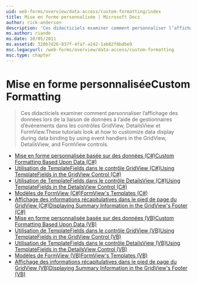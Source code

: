 ```yaml
---
uid: web-forms/overview/data-access/custom-formatting/index
title: Mise en forme personnalisée | Microsoft Docs
author: rick-anderson
description: 'Ces didacticiels examiner comment personnaliser l’affichage des données lors de la liaison de données à l’aide de gestionnaires d’événements dans les contrôles GridView, DetailsView et FormView.'
ms.author: riande
ms.date: 10/05/2011
ms.assetid: 320b7d26-837f-4fa7-a242-1ab82f8bdbe9
msc.legacyurl: /web-forms/overview/data-access/custom-formatting
msc.type: chapter
---
```

<a name="custom-formatting"></a><span data-ttu-id="0216d-103">Mise en forme personnalisée</span><span class="sxs-lookup"><span data-stu-id="0216d-103">Custom Formatting</span></span>
====================
> <span data-ttu-id="0216d-104">Ces didacticiels examiner comment personnaliser l’affichage des données lors de la liaison de données à l’aide de gestionnaires d’événements dans les contrôles GridView, DetailsView et FormView.</span><span class="sxs-lookup"><span data-stu-id="0216d-104">These tutorials look at how to customize data display during data binding by using event handlers in the GridView, DetailsView, and FormView controls.</span></span>


- [<span data-ttu-id="0216d-105">Mise en forme personnalisée basée sur des données (C#)</span><span class="sxs-lookup"><span data-stu-id="0216d-105">Custom Formatting Based Upon Data (C#)</span></span>](custom-formatting-based-upon-data-cs.md)
- [<span data-ttu-id="0216d-106">Utilisation de TemplateFields dans le contrôle GridView (C#)</span><span class="sxs-lookup"><span data-stu-id="0216d-106">Using TemplateFields in the GridView Control (C#)</span></span>](using-templatefields-in-the-gridview-control-cs.md)
- [<span data-ttu-id="0216d-107">Utilisation de TemplateFields dans le contrôle DetailsView (C#)</span><span class="sxs-lookup"><span data-stu-id="0216d-107">Using TemplateFields in the DetailsView Control (C#)</span></span>](using-templatefields-in-the-detailsview-control-cs.md)
- [<span data-ttu-id="0216d-108">Modèles de FormView (C#)</span><span class="sxs-lookup"><span data-stu-id="0216d-108">FormView's Templates (C#)</span></span>](using-the-formview-s-templates-cs.md)
- [<span data-ttu-id="0216d-109">Affichage des informations récapitulatives dans le pied de page du GridView (C#)</span><span class="sxs-lookup"><span data-stu-id="0216d-109">Displaying Summary Information in the GridView's Footer (C#)</span></span>](displaying-summary-information-in-the-gridview-s-footer-cs.md)
- [<span data-ttu-id="0216d-110">Mise en forme personnalisée basée sur des données (VB)</span><span class="sxs-lookup"><span data-stu-id="0216d-110">Custom Formatting Based Upon Data (VB)</span></span>](custom-formatting-based-upon-data-vb.md)
- [<span data-ttu-id="0216d-111">Utilisation de TemplateFields dans le contrôle GridView (VB)</span><span class="sxs-lookup"><span data-stu-id="0216d-111">Using TemplateFields in the GridView Control (VB)</span></span>](using-templatefields-in-the-gridview-control-vb.md)
- [<span data-ttu-id="0216d-112">Utilisation de TemplateFields dans le contrôle DetailsView (VB)</span><span class="sxs-lookup"><span data-stu-id="0216d-112">Using TemplateFields in the DetailsView Control (VB)</span></span>](using-templatefields-in-the-detailsview-control-vb.md)
- [<span data-ttu-id="0216d-113">Modèles de FormView (VB)</span><span class="sxs-lookup"><span data-stu-id="0216d-113">FormView's Templates (VB)</span></span>](using-the-formview-s-templates-vb.md)
- [<span data-ttu-id="0216d-114">Affichage des informations récapitulatives dans le pied de page du GridView (VB)</span><span class="sxs-lookup"><span data-stu-id="0216d-114">Displaying Summary Information in the GridView's Footer (VB)</span></span>](displaying-summary-information-in-the-gridview-s-footer-vb.md)
